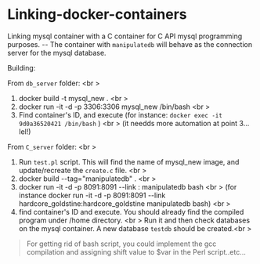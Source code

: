 # Linking-docker-containers

Linking mysql container with a C container for C API mysql programming purposes.  -- The container with ``manipulatedb`` will behave as the connection server for the mysql database.

Building:

From ``db_server`` folder: <br \>

1) docker build -t mysql_new . <br \>
2) docker run -it -d -p 3306:3306 mysql_new /bin/bash <br \>
3) Find container's ID, and execute (for instance: ``docker exec -it 9d0a36520421 /bin/bash`` ) <br \>
(it needds more automation at point 3... lel!)


From ``C_server`` folder: <br \>

1) Run ``test.pl`` script. This will find the name of mysql_new image, and update/recreate the ``create.c`` file. <br \> 
2) docker build --tag="manipulatedb" . <br \>
3) docker run -it -d -p 8091:8091 --link <Container name>:<Container name>  manipulatedb bash <br \>
(for instance  docker run -it -d -p 8091:8091 --link hardcore_goldstine:hardcore_goldstine manipulatedb bash) <br \>
4) find container's ID and execute. You should already find the compiled program under /home directory. <br \>
Run it and then check databases on the mysql container. A new database `` testdb `` should be created.<br \>



> For getting rid of bash script, you could implement the gcc compilation and assigning shift value to $var in the Perl script..etc... 

